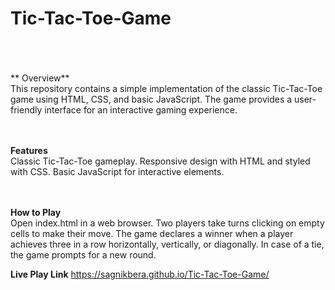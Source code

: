 # Tic-Tac-Toe-Game
<br>
<br>
<br>
** Overview**
<br>
This repository contains a simple implementation of the classic Tic-Tac-Toe game using HTML, CSS, and basic JavaScript. The game provides a user-friendly interface for an interactive gaming experience.
<br>
<br>
<br>

**Features**
<br>
Classic Tic-Tac-Toe gameplay.
Responsive design with HTML and styled with CSS.
Basic JavaScript for interactive elements.
<br>
<br>
<br>

**How to Play**
<br>
Open index.html in a web browser.
Two players take turns clicking on empty cells to make their move.
The game declares a winner when a player achieves three in a row horizontally, vertically, or diagonally.
In case of a tie, the game prompts for a new round.

**Live Play Link**
https://sagnikbera.github.io/Tic-Tac-Toe-Game/

